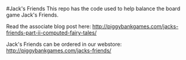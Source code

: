 #Jack's Friends
This repo has the code used to help balance the board game Jack's Friends.

Read the associate blog post here:
http://piggybankgames.com/jacks-friends-part-ii-computed-fairy-tales/

Jack's Friends can be ordered in our webstore:
http://piggybankgames.com/jacks-friends/
